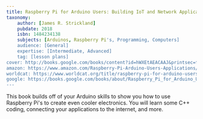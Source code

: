 ```yaml
---
title: Raspberry Pi for Arduino Users: Building IoT and Network Applications and Devices
taxonomy:
	author: [James R. Strickland]
	pubdate: 2018
	isbn: 1484234138
	subjects: [Arduinos, Raspberry Pi's, Programming, Computers]
	audience: [General]
	expertise: [Intermediate, Advanced]
	tag: [lesson plans]
cover: http://books.google.com/books/content?id=hWXEtAEACAAJ&printsec=frontcover&img=1&zoom=1&source=gbs_api
amazon: https://www.amazon.com/Raspberry-Pi-Arduino-Users-Applications/dp/1484234138/ref=sr_1_1?keywords=Raspberry+Pi+for+Arduino+users+%3A+building+IoT+and+network+applications+and+devices&qid=1574352197&sr=8-1
worldcat: https://www.worldcat.org/title/raspberry-pi-for-arduino-users-building-iot-and-network-applications-and-devices/oclc/1050941736&referer=brief_results
google: https://books.google.com/books/about/Raspberry_Pi_for_Arduino_Users.html?hl=&id=hWXEtAEACAAJ
---
```

This book builds off of your Arduino skills to show you how to use Raspberry Pi's to create even cooler electronics.  You will learn some C++ coding, connecting your applications to the internet, and more.